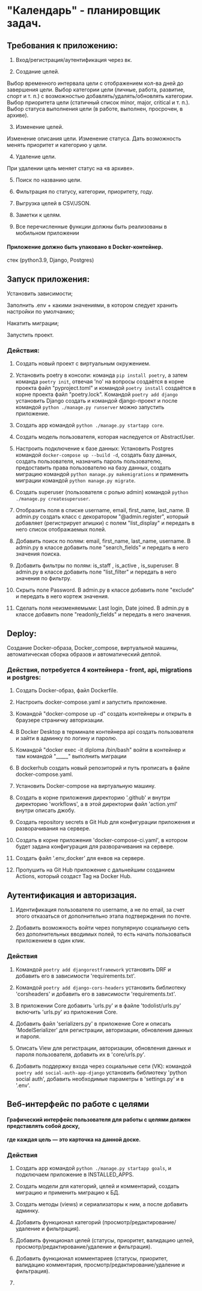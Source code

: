 # "Календарь" - планировщик задач.

## Требования к приложению:

1. Вход/регистрация/аутентификация через вк.

2. Создание целей.

 Выбор временного интервала цели с отображением кол-ва дней до завершения цели.
 Выбор категории цели (личные, работа, развитие, спорт и т. п.) с возможностью добавлять/удалять/обновлять категории.
 Выбор приоритета цели (статичный список minor, major, critical и т. п.).
 Выбор статуса выполнения цели (в работе, выполнен, просрочен, в архиве).

3. Изменение целей.

 Изменение описания цели.
 Изменение статуса.
 Дать возможность менять приоритет и категорию у цели.

4. Удаление цели.

 При удалении цель меняет статус на «в архиве».

5. Поиск по названию цели.

6. Фильтрация по статусу, категории, приоритету, году.
7. Выгрузка целей в CSV/JSON.
8. Заметки к целям.
9. Все перечисленные функции должны быть реализованы в мобильном приложении

#### Приложение должно быть упаковано в Docker-контейнер.
стек (python3.9, Django, Postgres)

## Запуск приложения: 

Установить зависимости;

Заполнить .env + какими значениями, в котором следует хранить настройки по умолчанию;

Накатить миграции;

Запустить проект.

### Действия:

1. Создать новый проект с виртуальным окружением.

2. Установить poetry в консоли: команда `pip install poetry`, а затем команда `poetry init`, отвечая 'no' на вопросы 
создаётся в корне проекта файл "pyproject.toml" и командой `poetry install` создаётся в корне проекта файл
"poetry.lock". Kомандой `poetry add django` установить Django создать и командой django-проект и после командой
`python ./manage.py runserver` можно запустить приложение.

3. Создать app командой `python ./manage.py startapp core`.

4. Создать модель пользователя, которая наследуется от AbstractUser.

5. Настроить подключение к базе данных: Установить Postgres командой `docker-compose up --build -d`, создать 
базу данных, создать пользователя, назначить пароль пользователю, предоставить права пользователю на базу данных, 
создать миграцию командой `python manage.py makemigrations` и применить миграции командой `python manage.py migrate`.

6. Создать superuser (пользователя с ролью admin) командой `python ./manage.py createsuperuser`.

7. Отобразить поля в списке username, email, first_name, last_name. В admin.py создать класс с декоратором
"@admin.register", который добавляет (регистрирует апишки) с полем "list_display" и передать в него список
отображаемых полей.

8. Добавить поиск по полям: email, first_name, last_name, username. В admin.py в классе добавить поле "search_fields"
и передать в него значения поиска.

9. Добавить фильтры по полям: is_staff , is_active , is_superuser. В admin.py в классе добавить поле "list_filter"
и передать в него значения по фильтру.

10. Скрыть поле Password. В admin.py в классе добавить поле "exclude" и передать в него кортеж значения.

11. Сделать поля неизменяемыми: Last login, Date joined. В admin.py в классе добавить поле "readonly_fields" и
передать в него значения.

## Deploy: 

Создание Docker-образа, Docker_compose, виртуальной машины, автоматическая сборка образов и автоматический деплой.

### Действия, потребуется 4 контейнера - front, api, migrations и postgres:

1. Создать Docker-образ, файл Dockerfile.

2. Настроить docker-compose.yaml и запустить приложение.

3. Командой "docker-compose up -d" создать контейнеры и открыть в браузере страничку авторизации.

4. В Docker Desktop в терминале контейнера api создать пользователя и зайти в админку по логину и паролю.

5. Командой "docker exec -it diploma /bin/bash" войти в контейнер и там командой "_____" выполнить миграции 

6. В dockerhub создать новый репозиторий и путь прописать в файле docker-compose.yaml.

7. Установить Docker-compose на виртуальную машину.

8. Создать в корне приложения директорию '.github' и внутри директорию 'workflows', а в этой директории файл
'action.yml' внутри описать джобу.

9. Создать repository secrets в Git Hub для конфигурации приложения и разворачивания на сервере.

10. Создать в корне приложения 'docker-compose-ci.yaml', в котором будет задана конфигурация для разворачивания 
на сервере.

11. Создать файл '.env_docker' для енвов на сервере.

12. Пропушить на Git Hub приложение с дальнейшим созданием Actions, который создаст Tag на Docker Hub.


## Аутентификация и авторизация.

1. Идентификация пользователя по username, а не по email, за счет этого отказаться от дополнительно 
этапа подтверждения по почте.

2. Добавить возможность войти через популярную социальную сеть без дополнительных вводимых полей, то есть 
начать пользоваться приложением в один клик.

### Действия

1. Командой `poetry add djangorestframework` установить DRF и добавить его в зависимости 'requirements.txt'.

2. Командой `poetry add django-cors-headers` установить библиотеку 'corsheaders' и добавить его в зависимости 
'requirements.txt'.

3. В приложении Core добавить 'urls.py' и в файле 'todolist/urls.py' включить 'urls.py' из приложения Core.

4. Добавить файл 'serializers.py' в приложение Core и описать 'ModelSerializer' для регистрации, авторизации, 
обновления данных и пароля.

5. Описать View для регистрации, авторизации, обновления данных и пароля пользователя, добавить их в 'core/urls.py'.

6. Добавить поддержку входа через социальные сети (VK): командой `poetry add social-auth-app-django` установить
библиотеку 'python social auth', добавить необходимые параметры в 'settings.py' и в '.env'.

## Веб-интерфейс по работе с целями

#### Графический интерфейс пользователя для работы с целями должен представлять собой доску, 
#### где каждая цель — это карточка на данной доске.

### Действия

1. Создать app командой `python ./manage.py startapp goals`, и подключаем приложение в INSTALLED_APPS.

2. Создать модели для категорий, целей и комментарий, создать миграцию и применить миграцию к БД.

3. Создать методы (views) и сериализаторы к ним, а после добавить админку.

4. Добавить функционал категорий (просмотр/редактирование/удаление и фильтрация).

5. Добавить функционал целей (статусы, приоритет, валидацию целей, просмотр/редактирование/удаление и фильтрация).

6. Добавить функционал комментариев (статусы, приоритет, валидацию комментария, просмотр/редактирование/удаление 
и фильтрация).

7. 

 
